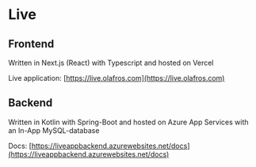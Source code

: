 # Live

## Frontend

Written in Next.js (React) with Typescript and hosted on Vercel

Live application: [https://live.olafros.com](https://live.olafros.com)

## Backend

Written in Kotlin with Spring-Boot and hosted on Azure App Services with an In-App MySQL-database

Docs: [https://liveappbackend.azurewebsites.net/docs](https://liveappbackend.azurewebsites.net/docs)
